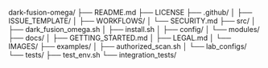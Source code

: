 dark-fusion-omega/
├── README.md
├── LICENSE
├── .github/
│   ├── ISSUE_TEMPLATE/
│   ├── WORKFLOWS/
│   └── SECURITY.md
├── src/
│   ├── dark_fusion_omega.sh
│   ├── install.sh
│   ├── config/
│   └── modules/
├── docs/
│   ├── GETTING_STARTED.md
│   ├── LEGAL.md
│   └── IMAGES/
├── examples/
│   ├── authorized_scan.sh
│   └── lab_configs/
└── tests/
    ├── test_env.sh
    └── integration_tests/
